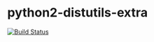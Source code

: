 # python2-distutils-extra

[![Build Status](https://travis-ci.org/UnitedRPMs/python2-distutils-extra.svg?branch=master)](https://travis-ci.org/UnitedRPMs/python2-distutils-extra)
